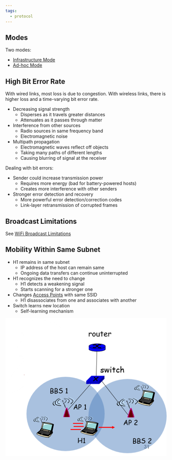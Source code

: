 ```yaml
---
tags:
  - protocol
---
```

## Modes

Two modes:
- [Infrastructure Mode](LAN%20Architecture/Infrastructure%20Mode.md)
- [Ad-hoc Mode](LAN%20Architecture/Ad-hoc%20Mode.md)

## High Bit Error Rate

With wired links, most loss is due to congestion. With wireless links, there is higher loss and a time-varying bit error rate.

- Decreasing signal strength
	- Disperses as it travels greater distances
	- Attenuates as it passes through matter
- Interference from other sources
	- Radio sources in same frequency band
	- Electromagnetic noise
- Multipath propagation
	- Electromagnetic waves reflect off objects
	- Taking many paths of different lengths
	- Causing blurring of signal at the receiver

Dealing with bit errors:
- Sender could increase transmission power
	- Requires more energy (bad for battery-powered hosts)
	- Creates more interference with other senders
- Stronger error detection and recovery
	- More powerful error detection/correction codes
	- Link-layer retransmission of corrupted frames

## Broadcast Limitations

See [WiFi Broadcast Limitations](WiFi%20Broadcast%20Limitations.md)

## Mobility Within Same Subnet

- H1 remains in same subnet
	- IP address of the host can remain same
	- Ongoing data transfers can continue uninterrupted
- H1 recognizes the need to change
	- H1 detects a weakening signal
	- Starts scanning for a stronger one
- Changes [Access Points](LAN%20Architecture/Access%20Point.md) with same SSID
	- H1 disassociates from one and associates with another
- Switch learns new location
	- Self-learning mechanism

![wifi-mobility](wifi-mobility.png)
